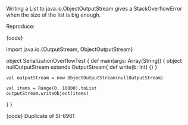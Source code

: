 Writing a List to java.io.ObjectOutputStream gives a StackOverflowError when the size of the list is big enough.

Reproduce:

{code}

import java.io.{OutputStream, ObjectOutputStream}

object SerializationOverflowTest {
  def main(args: Array[String]) {
    object nullOutputStream extends OutputStream{
      def write(b: Int) {}
    }

    val outputStream = new ObjectOutputStream(nullOutputStream)

    val items = Range(0, 10000).toList
    outputStream.writeObject(items)
  }
}

{code}
Duplicate of SI-6961
